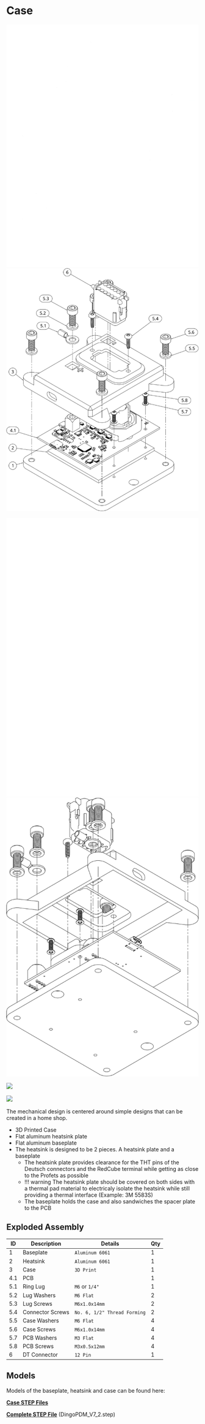 # Case

![Exploded1](../images/ExplodedView1White.svg#only-dark)
![Exploded1](../images/ExplodedView1Black.svg#only-light)

![Exploded2](../images/ExplodedView2White.svg#only-dark)
![Exploded2](../images/ExplodedView2Black.svg#only-light)

![](../DingoPDM/images/DingoPDM_v7_1_Case.png)

![](../DingoPDM/images/DingoPDM_v7_1_CaseBottom.png)

The mechanical design is centered around simple designs that can be created in a home shop. 

* 3D Printed Case
* Flat aluminum heatsink plate
* Flat aluminum baseplate
* The heatsink is designed to be 2 pieces. A heatsink plate and a baseplate
    * The heatsink plate provides clearance for the THT pins of the Deutsch connectors and the RedCube terminal while getting as close to the Profets as possible
    * !!! warning
        The heatsink plate should be covered on both sides with a thermal pad material to electricaly isolate the heatsink while still providing a thermal interface (Example: 3M 5583S)
    * The baseplate holds the case and also sandwiches the spacer plate to the PCB

## Exploded Assembly

| ID| Description         | Details                     | Qty |
|  -| ------------------- | --------------------------- | --- |
|  1| Baseplate           | `Aluminum 6061`             | 1   |
|  2| Heatsink            | `Aluminum 6061`             | 1   |
|  3| Case                | `3D Print`                  | 1   |
|4.1| PCB                 |                             | 1   |
|5.1| Ring Lug            | `M6` or `1/4"`              | 1   |
|5.2| Lug Washers         | `M6 Flat`                   | 2   |
|5.3| Lug Screws          | `M6x1.0x14mm`               | 2   |
|5.4| Connector Screws    | `No. 6, 1/2" Thread Forming`| 2   |
|5.5| Case Washers        | `M6 Flat`                   | 4   |
|5.6| Case Screws         | `M6x1.0x14mm`               | 4   |
|5.7| PCB Washers         | `M3 Flat`                   | 4   |
|5.8| PCB Screws          | `M3x0.5x12mm`               | 4   |
|  6| DT Connector        | `12 Pin`                    | 1   |

## Models

Models of the baseplate, heatsink and case can be found here:

[**Case STEP Files**](https://github.com/corygrant/DingoPDM/tree/master/Export/V7.2/Case)

[**Complete STEP File**](https://github.com/corygrant/DingoPDM/tree/master/Export/V7.2) (DingoPDM_V7_2.step)